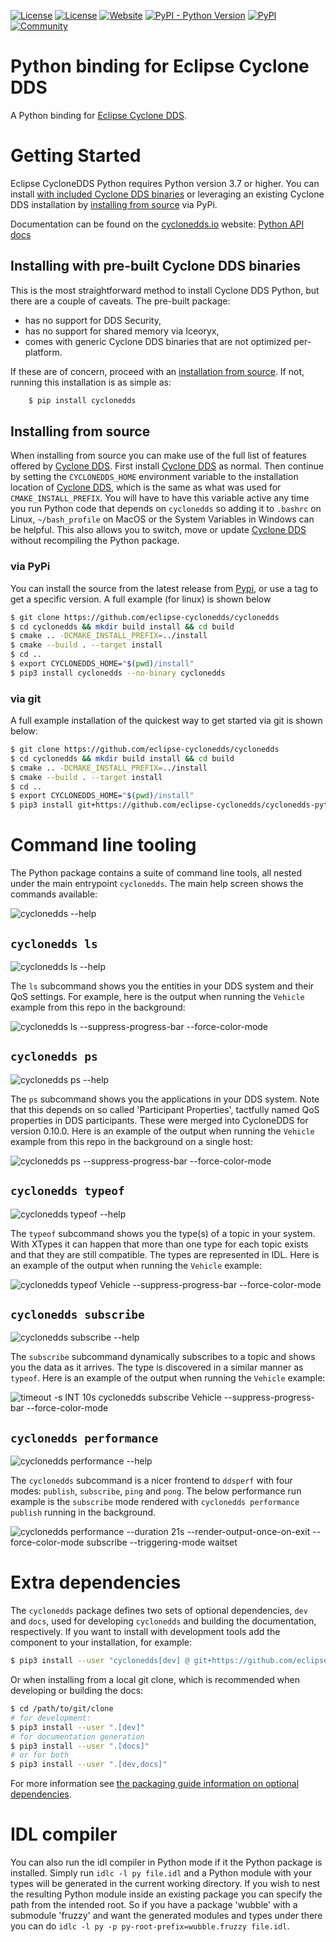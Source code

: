 [![License](https://img.shields.io/badge/License-EPL%202.0-blue)](https://choosealicense.com/licenses/epl-2.0/)
[![License](https://img.shields.io/badge/License-EDL%201.0-blue)](https://choosealicense.com/licenses/edl-1.0/)
[![Website](https://img.shields.io/badge/web-cyclonedds.io-blue)](https://cyclonedds.io)
[![PyPI - Python Version](https://img.shields.io/pypi/pyversions/cyclonedds)](https://pypi.org/project/cyclonedds/)
[![PyPI](https://img.shields.io/pypi/v/cyclonedds)](https://pypi.org/project/cyclonedds/)
[![Community](https://img.shields.io/badge/discord-join%20community-5865f2)](https://discord.gg/BkRYQPpZVV)

# Python binding for Eclipse Cyclone DDS

A Python binding for [Eclipse Cyclone DDS][1].

# Getting Started

Eclipse CycloneDDS Python requires Python version 3.7 or higher. You can install [with included Cyclone DDS binaries](#installing-with-pre-built-binaries) or leveraging an existing Cyclone DDS installation by [installing from source](#installing-from-source) via PyPi.

Documentation can be found on the [cyclonedds.io](https://cyclonedds.io/docs/) website: [Python API docs][3]

<!----><a name="installing-with-pre-built-binaries"></a>
## Installing with pre-built Cyclone DDS binaries

This is the most straightforward method to install Cyclone DDS Python, but there are a couple of caveats. The pre-built package:
 * has no support for DDS Security,
 * has no support for shared memory via Iceoryx,
 * comes with generic Cyclone DDS binaries that are not optimized per-platform.

If these are of concern, proceed with an [installation from source](#installing-from-source). If not, running this installation is as simple as:

```bash
    $ pip install cyclonedds
```

<!----><a name="installing-from-source"></a>
## Installing from source

When installing from source you can make use of the full list of features offered by [Cyclone DDS][1]. First install [Cyclone DDS][1] as normal. Then continue by setting the `CYCLONEDDS_HOME` environment variable to the installation location of [Cyclone DDS][1], which is the same as what was used for `CMAKE_INSTALL_PREFIX`. You will have to have this variable active any time you run Python code that depends on `cyclonedds` so adding it to `.bashrc` on Linux, `~/bash_profile` on MacOS or the System Variables in Windows can be helpful. This also allows you to switch, move or update [Cyclone DDS][1] without recompiling the Python package.

<!----><a name="installing-from-source-via-pypi"></a>
### via PyPi

You can install the source from the latest release from [Pypi](https://pypi.org/project/cyclonedds/), or use a tag to get a specific version. A full example (for linux) is shown below

```bash
$ git clone https://github.com/eclipse-cyclonedds/cyclonedds
$ cd cyclonedds && mkdir build install && cd build
$ cmake .. -DCMAKE_INSTALL_PREFIX=../install
$ cmake --build . --target install
$ cd ..
$ export CYCLONEDDS_HOME="$(pwd)/install"
$ pip3 install cyclonedds --no-binary cyclonedds
```

<!----><a name="installing-from-source-via-git"></a>
### via git

A full example installation of the quickest way to get started via git is shown below:

```bash
$ git clone https://github.com/eclipse-cyclonedds/cyclonedds
$ cd cyclonedds && mkdir build install && cd build
$ cmake .. -DCMAKE_INSTALL_PREFIX=../install
$ cmake --build . --target install
$ cd ..
$ export CYCLONEDDS_HOME="$(pwd)/install"
$ pip3 install git+https://github.com/eclipse-cyclonedds/cyclonedds-python
```

# Command line tooling

The Python package contains a suite of command line tools, all nested under the main entrypoint `cyclonedds`. The main help screen shows the commands available:

![`cyclonedds --help`](docs/source/static/images/cyclonedds-help.svg)

## `cyclonedds ls`

![`cyclonedds ls --help`](docs/source/static/images/cyclonedds-ls-help.svg)

The `ls` subcommand shows you the entities in your DDS system and their QoS settings. For example, here is the output when running the `Vehicle` example from this repo in the background:

![`cyclonedds ls --suppress-progress-bar --force-color-mode`](docs/source/static/images/cyclonedds-ls-demo.svg)

## `cyclonedds ps`

![`cyclonedds ps --help`](docs/source/static/images/cyclonedds-ps-help.svg)

The `ps` subcommand shows you the applications in your DDS system. Note that this depends on so called 'Participant Properties', tactfully named QoS properties in DDS participants. These were merged into CycloneDDS for version 0.10.0. Here is an example of the output when running the `Vehicle` example from this repo in the background on a single host:

![`cyclonedds ps --suppress-progress-bar --force-color-mode`](docs/source/static/images/cyclonedds-ps-demo.svg)

## `cyclonedds typeof`

![`cyclonedds typeof --help`](docs/source/static/images/cyclonedds-typeof-help.svg)

The `typeof` subcommand shows you the type(s) of a topic in your system. With XTypes it can happen that more than one type for each topic exists and that they are still compatible. The types are represented in IDL. Here is an example of the output when running the `Vehicle` example:

![`cyclonedds typeof Vehicle --suppress-progress-bar --force-color-mode`](docs/source/static/images/cyclonedds-typeof-demo.svg)

## `cyclonedds subscribe`

![`cyclonedds subscribe --help`](docs/source/static/images/cyclonedds-subscribe-help.svg)

The `subscribe` subcommand dynamically subscribes to a topic and shows you the data as it arrives. The type is discovered in a similar manner as `typeof`. Here is an example of the output when running the `Vehicle` example:

![`timeout -s INT 10s cyclonedds subscribe Vehicle --suppress-progress-bar --force-color-mode`](docs/source/static/images/cyclonedds-subscribe-demo.svg)

## `cyclonedds performance`

![`cyclonedds performance --help`](docs/source/static/images/cyclonedds-performance-help.svg)

The `cyclonedds` subcommand is a nicer frontend to `ddsperf` with four modes: `publish`, `subscribe`, `ping` and `pong`. The below performance run example is the `subscribe` mode rendered with `cyclonedds performance publish` running in the background.

![`cyclonedds performance --duration 21s --render-output-once-on-exit --force-color-mode subscribe --triggering-mode waitset`](docs/source/static/images/cyclonedds-performance-subscribe-demo.svg)

# Extra dependencies

The `cyclonedds` package defines two sets of optional dependencies, `dev` and `docs`, used for developing `cyclonedds` and building the documentation, respectively. If you want to install with development tools add the component to your installation, for example:

```bash
$ pip3 install --user "cyclonedds[dev] @ git+https://github.com/eclipse-cyclonedds/cyclonedds-python"
```

Or when installing from a local git clone, which is recommended when developing or building the docs:

```bash
$ cd /path/to/git/clone
# for development:
$ pip3 install --user ".[dev]"
# for documentation generation
$ pip3 install --user ".[docs]"
# or for both
$ pip3 install --user ".[dev,docs]"
```

For more information see [the packaging guide information on optional dependencies][2].

# IDL compiler

You can also run the idl compiler in Python mode if it the Python package is installed. Simply run `idlc -l py file.idl` and a Python module with your types will be generated in the current working directory. If you wish to nest the resulting Python module inside an existing package you can specify the path from the intended root. So if you have a package 'wubble' with a submodule 'fruzzy' and want the generated modules and types under there you can do `idlc -l py -p py-root-prefix=wubble.fruzzy file.idl`.


[1]: https://github.com/eclipse-cyclonedds/cyclonedds/#eclipse-cyclone-dds
[2]: https://setuptools.pypa.io/en/latest/userguide/dependency_management.html#optional-dependencies
[3]: https://cyclonedds.io/docs/cyclonedds-python/latest/
